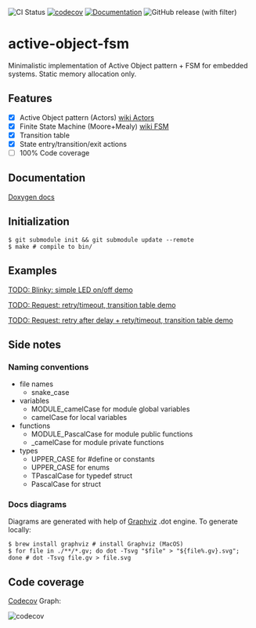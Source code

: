 ![CI Status](https://github.com/polesskiy-dev/active-object-fsm/actions/workflows/ci.yml/badge.svg?branch=main)
[![codecov](https://codecov.io/gh/polesskiy-dev/active-object-fsm/graph/badge.svg?token=0MO4ODZ1HA)](https://codecov.io/gh/polesskiy-dev/active-object-fsm)
[![Documentation](https://img.shields.io/badge/docs-Doxygen-blue.svg)](https://polesskiy-dev.github.io/active-object-fsm/)
![GitHub release (with filter)](https://img.shields.io/github/v/release/polesskiy-dev/active-object-fsm)

# active-object-fsm
Minimalistic implementation of Active Object pattern + FSM for embedded systems. Static memory allocation only.

## Features
- [x] Active Object pattern (Actors) [wiki Actors](https://en.wikipedia.org/wiki/Actor_model)
- [x] Finite State Machine (Moore+Mealy) [wiki FSM](https://en.wikipedia.org/wiki/Finite-state_machine)
- [x] Transition table 
- [x] State entry/transition/exit actions
- [ ] 100% Code coverage

## Documentation

[Doxygen docs](https://polesskiy-dev.github.io/active-object-fsm/)

## Initialization

	$ git submodule init && git submodule update --remote
	$ make # compile to bin/

## Examples

[TODO: Blinky: simple LED on/off demo](./examples/simple-blinky-fsm/README.md)

[TODO: Request: retry/timeout, transition table demo](./examples/request-fsm/README.md)

[TODO: Request: retry after delay + rety/timeout, transition table demo](./examples/request-retry-fsm/README.md)

## Side notes

### Naming conventions
- file names
  - snake_case
- variables
  - MODULE_camelCase for module global variables
  - camelCase for local variables
- functions
  - MODULE_PascalCase for module public functions
  - _camelCase for module private functions
- types
  - UPPER_CASE for #define or constants
  - UPPER_CASE for enums
  - TPascalCase for typedef struct
  - PascalCase for struct

### Docs diagrams
Diagrams are generated with help of [Graphviz]() .dot engine.
To generate locally:
```
$ brew install graphviz # install Graphviz (MacOS)
$ for file in ./**/*.gv; do dot -Tsvg "$file" > "${file%.gv}.svg"; done # dot -Tsvg file.gv > file.svg  
```

## Code coverage

[Codecov](https://about.codecov.io/) Graph:

![codecov](https://codecov.io/gh/polesskiy-dev/active-object-fsm/graphs/sunburst.svg?token=0MO4ODZ1HA)

